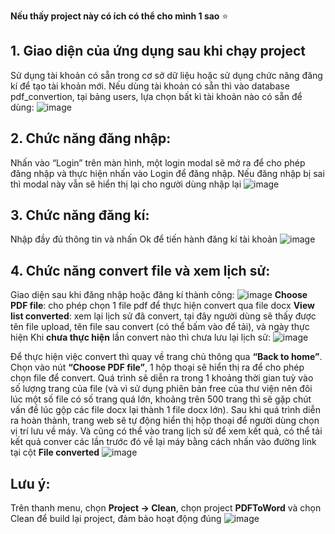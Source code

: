 **Nếu thấy project này có ích có thể cho mình 1 sao** ⭐
## 1. Giao diện của ứng dụng sau khi chạy project
Sử dụng tài khoản có sẵn trong cơ sở dữ liệu hoặc sử dụng chức năng đăng kí để tạo tài khoản mới. Nếu dùng tài khoản có sẵn thì vào database pdf_convertion, tại bảng users, lựa chọn bất kì tài khoản nào có sẵn để dùng:
![image](https://github.com/taiphanvan2k3/PdfConvertion/assets/108993284/59c0e86a-f048-410b-92aa-3b604945ff8d)
## 2.	Chức năng đăng nhập:
Nhấn vào “Login” trên màn hình, một login modal sẽ mở ra để cho phép đăng nhập và thực hiện nhấn vào Login để đăng nhập. Nếu đăng nhập bị sai thì modal này vẫn sẽ hiển thị lại cho người dùng nhập lại
![image](https://github.com/taiphanvan2k3/PdfConvertion/assets/108993284/fef36ef3-afff-4383-b21c-7dc040921c13)
## 3.	Chức năng đăng kí:
Nhập đầy đủ thông tin và nhấn Ok để tiến hành đăng kí tài khoản
![image](https://github.com/taiphanvan2k3/PdfConvertion/assets/108993284/7610a2af-db5d-44da-8e11-715e67afdb45)
## 4.	Chức năng convert file và xem lịch sử:
Giao diện sau khi đăng nhập hoặc đăng kí thành công:
![image](https://github.com/taiphanvan2k3/PdfConvertion/assets/108993284/84348c75-78e1-4669-97c2-645cac6de775)
**Choose PDF file**: cho phép chọn 1 file pdf để thực hiện convert qua file docx
**View list converted**: xem lại lịch sử đã convert, tại đây người dùng sẽ thấy được tên file upload, tên file sau convert (có thể bấm vào để tải), và ngày thực hiện
Khi **chưa thực hiện** lần convert nào thì chưa lưu lại lịch sử:
![image](https://github.com/taiphanvan2k3/PdfConvertion/assets/108993284/6e73ffbd-5cd5-4666-9b8d-536b945a56d8)

Để thực hiện việc convert thì quay về trang chủ thông qua **“Back to home”**. Chọn vào nút **“Choose PDF file”**, 1 hộp thoại sẽ hiển thị ra để cho phép chọn file để convert. Quá trình sẽ diễn ra trong 1 khoảng thời gian tuỳ vào số lượng trang của file (và vì sử dụng phiên bản free của thư viện nên đôi lúc một số file có số trang quá lớn, khoảng trên 500 trang thì sẽ gặp chút vấn đề lúc gộp các file docx lại thành 1 file docx lớn). Sau khi quá trình diễn ra hoàn thành, trang web sẽ tự động hiển thị hộp thoại để người dùng chọn vị trí lưu về máy. 
Và cũng có thể vào trang lịch sử để xem kết quả, có thể tải kết quả conver các lần trước đó về lại máy bằng cách nhấn vào đường link tại cột **File converted**
![image](https://github.com/taiphanvan2k3/PdfConvertion/assets/108993284/aab45fa1-c17e-4be2-985e-bc1e0a7e156d)

## Lưu ý:
Trên thanh menu, chọn **Project -> Clean**, chọn project **PDFToWord** và chọn Clean để build lại project, đảm bảo hoạt động đúng
![image](https://github.com/taiphanvan2k3/PdfConvertion/assets/108993284/fce14900-bcf0-4f79-b6fd-28c78475e1fe)
